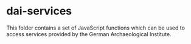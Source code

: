# dai-services
This folder contains a set of JavaScript functions which can be used to access services provided by the German Archaeological Institute.
